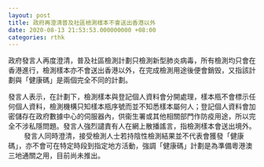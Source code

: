 ```yaml
---
layout: post
title: 政府再澄清普及社區檢測樣本不會送出香港以外
date: 2020-08-13 21:53:53.000000000 +08:00
categories: rthk
---
```


政府發言人再度澄清，普及社區檢測計劃只檢測新型肺炎病毒，所有檢測均只會在香港進行，檢測樣本亦不會送出香港以外，在完成檢測用途後便會銷毁，又指該計劃與「健康碼」是兩個完全不同的計劃。
 
發言人表示，在計劃下，檢測樣本與登記個人資料會分開處理，樣本瓶不會標示任何個人資料，檢測機構只知樣本瓶序號而並不知悉樣本屬何人；登記個人資料會加密儲存在政府數據中心的伺服器內，供衞生署或其他相關部門作防疫用途，所以完全不涉私隱問題。發言人強烈譴責有人在網上散播謠言，指檢測樣本會送出境外。
　　 
發言人同時澄清，接受檢測人士若持陰性檢測結果並不代表會獲發「健康碼」，亦不會可在特定時段到指定地方活動，強調「健康碼」計劃是為準備粵港澳三地通關之用，目前尚未推出。
